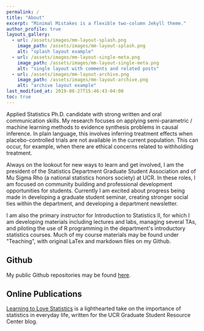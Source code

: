 ```yaml
---
permalink: /
title: "About"
excerpt: "Minimal Mistakes is a flexible two-column Jekyll theme."
author_profile: true
layouts_gallery:
  - url: /assets/images/mm-layout-splash.png
    image_path: /assets/images/mm-layout-splash.png
    alt: "splash layout example"
  - url: /assets/images/mm-layout-single-meta.png
    image_path: /assets/images/mm-layout-single-meta.png
    alt: "single layout with comments and related posts"
  - url: /assets/images/mm-layout-archive.png
    image_path: /assets/images/mm-layout-archive.png
    alt: "archive layout example"
last_modified_at: 2019-08-27T15:46:43-04:00
toc: true
---
```


Applied Statistics Ph.D. candidate with strong written and oral communication skills. My research focuses on applying semi-parametric / machine learning methods to evidence synthesis problems in causal inference. In plain language, this involves inferring treatment effects when placebo-controlled trials are not available in the current population. This can occur, for example, when there are ethical concerns related to withholding treatment.

Always on the lookout for new ways to learn and get involved, I am the president of the Statistics Department Graduate Student Association and of Mu Sigma Rho (a national statistics honors society) at UCR. In these roles, I am focused on community building and professional development opportunities for students. Currently I am excited about progress being made in developing a graduate student seminar, creating stronger social ties within the department, and developing a department newsletter. 

I am also the primary instructor for Introduction to Statistics II, for which I am developing materials including lectures and labs, managing several TAs, and piloting the use of R programming in the department's introductory statistics courses. Much of my course materials may be found under "Teaching", with original LaTex and markdown files on my Github. 

## Github

My public Github repositories may be found <a href="https://github.com/lgpcappiello?tab=repositories">here</a>.

## Online Publications

<a href="https://lgpcappiello.github.io/blog/lovestatistics">Learning to Love Statistics</a> is a lighthearted take on the importance of statistics in everyday life, written for the UCR Graduate Student Resource Center blog.

